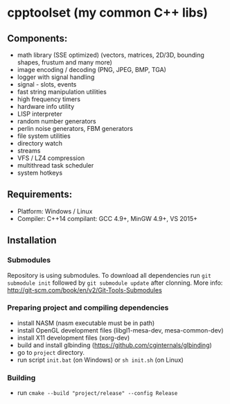 # cpptoolset (my common C++ libs)

## Components:
- math library (SSE optimized) (vectors, matrices, 2D/3D, bounding shapes, frustum and many more)
- image encoding / decoding (PNG, JPEG, BMP, TGA)
- logger with signal handling
- signal - slots, events
- fast string manipulation utilities
- high frequency timers
- hardware info utility
- LISP interpreter
- random number generators
- perlin noise generators, FBM generators
- file system utilities
- directory watch
- streams
- VFS / LZ4 compression
- multithread task scheduler
- system hotkeys

## Requirements:
- Platform: Windows / Linux
- Compiler: C++14 compilant: GCC 4.9+, MinGW 4.9+, VS 2015+

## Installation

### Submodules
Repository is using submodules. To download all dependencies run `git submodule init` followed by `git submodule update` after clonning.
More info: http://git-scm.com/book/en/v2/Git-Tools-Submodules

### Preparing project and compiling dependencies
- install NASM (nasm executable must be in path)
- install OpenGL development files (libgl1-mesa-dev, mesa-common-dev)
- install X11 development files (xorg-dev)
- build and install glbinding (https://github.com/cginternals/glbinding)
- go to `project` directory.
- run script `init.bat` (on Windows) or `sh init.sh` (on Linux)

### Building
- run `cmake --build "project/release" --config Release`